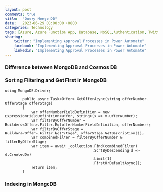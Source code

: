 ```yaml
---
layout: post
comments: true
title:  "Query Mongo DB"
date:   2023-06-29 08:00:00 +0800
categories: Technology
tags: [Azure, Azure Function App, Database, NoSQL,Authentication, Twitter, Facebook, LinkedIn]
sharing:
    twitter: "Implementing Approval Processes in Power Automate"
    facebook: "Implementing Approval Processes in Power Automate"
    linkedin: "Implementing Approval Processes in Power Automate"
---
```


### Difference between MongoDB and Cosmos DB


### Sorting Filtering and Get First in MongoDB
```CSharp
using MongoDB.Driver;
```

```CSharp
        public async Task<Offer> GetOfferAsync(string offerNumber, OfferStage offerStage)
        {
            var offerNumberFieldDefinition = new ExpressionFieldDefinition<Offer, string>(x => x.OfferNumber);
            var filterByOfferNumber = Builders<Offer>.Filter.Eq(offerNumberFieldDefinition, offerNumber);
            var filterByOfferStage = Builders<Offer>.Filter.Eq("stage", offerStage.GetDescription());
            var combinedFilter = filterByOfferNumber & filterByOfferStage;
            var item = await _collection.Find(combinedFilter)
                                        .SortByDescending(d => d.CreatedOn)
                                        .Limit(1)
                                        .FirstOrDefaultAsync();
            return item;
        }
```

### Indexing in MongoDB

